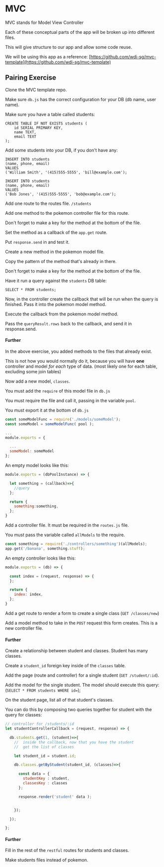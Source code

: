 # MVC

MVC stands for Model View Controller

Each of these conceptual parts of the app will be broken up into different files.

This will give structure to our app and allow some code reuse.

We will be using this app as a reference:  [https://github.com/wdi-sg/mvc-template](https://github.com/wdi-sg/mvc-template)


## Pairing Exercise

Clone the MVC template repo.

Make sure `db.js` has the correct configuration for your DB (db name, user name).

Make sure you have a table called students:

```
CREATE TABLE IF NOT EXISTS students (
    id SERIAL PRIMARY KEY,
    name TEXT,
    email TEXT
);
```

Add some students into your DB, if you don't have any:

```
INSERT INTO students
(name, phone, email)
VALUES
('William Smith', '(415)555-5555', 'bill@example.com');

INSERT INTO students
(name, phone, email)
VALUES
('Bob Jones', '(415)555-5555', 'bob@example.com');
```

Add one route  to the routes file. `/students`

Add one method to the pokemon controller file for this route.

Don't forget to make a key for the method at the bottom of the file.

Set the method as a callback of the `app.get` route.

Put `response.send` in and test it.

Create a new method in the pokemon model file.

Copy the pattern of the method that's already in there.

Don't forget to make a key for the method at the bottom of the file.

Have it run a query against the `students` DB table:

```
SELECT * FROM students;
```

Now, in the controller create the callback that will be run when the query is finished. Pass it into the pokemon model method.

Execute the callback from the pokemon model method.

Pass the `queryResult.rows` back to the callback, and send it in response.send.

#### Further

In the above exercise, you added methods to the files that already exist.

This is not how you would normally do it, because you will have **one** controller and model *for each* type of data. (most likely one for each table, excluding some join tables)

Now add a new model, `classes`.

You must add the `require` of this model file in `db.js`

You must require the file and call it, passing in the variable `pool`.

You must export it at the bottom of `db.js`

```js
const someModelFunc = require('./models/someModel');
const someModel = someModelFunc( pool );

...
module.exports = {

  ...
  someModel: someModel
};

```

An empty model looks like this:

```js
module.exports = (dbPoolInstance) => {

  let something = (callback)=>{
    //query
  };

  return {
    something:something,
  };
}
```

Add a controller file. It must be required in the `routes.js` file.

You must pass the variable called `allModels` to the require.

```js
const something = require('./controllers/something')(allModels);
app.get('/banana', something.stuff);
```

An empty controller looks like this:

```js
module.exports = (db) => {

  const index = (request, response) => {
  };

  return {
    index: index,
  };
}
```

Add a get route to render a form to create a single class (`GET /classes/new`)

Add a model method to take in the `POST` request this form creates. This is a new controller file.


#### Further

Create a relationship between student and classes. Student has many classes.

Create a `student_id` foreign key inside of the `classes` table.

Add the page (route and controller) for a single student (`GET /student/:id`).

Add the model for the single student. The model should execute this query: (`SELECT * FROM students WHERE id=`);

On the student page, list all of that student's classes.

You can do this by composing two queries together for student with the query for classes:

```js
// controller for /students/:id
let studentControllerCallback = (request, response) => {

  db.students.get(1, (student)=>{
    //  inside the callback, now that you have the student
    //  get the list of classes

    let student_id = student.id;

    db.classes.getByStudent(student_id, (classes)=>{

      const data = {
        studentKey : student,
        classesKey : classes
      };

      response.render('student' data );


    });

  });

};
```

#### Further

Fill in the rest of the `restful` routes for students and classes.

Make students files instead of pokemon.

